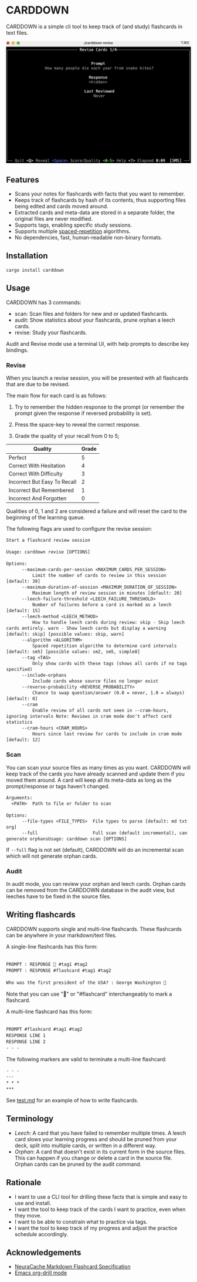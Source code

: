 # CARDDOWN

CARDDOWN is a simple cli tool to keep track of (and study) flashcards in text files.

![CARDDOWN](img/carddown.png)

## Features

  - Scans your notes for flashcards with facts that you want to remember.
  - Keeps track of flashcards by hash of its contents, thus supporting files being edited and cards moved around.
  - Extracted cards and meta-data are stored in a separate folder, the original files are never modified.
  - Supports tags, enabling specific study sessions.
  - Supports multiple [spaced-repetition](https://en.wikipedia.org/wiki/Spaced_repetition) algorithms.
  - No dependencies, fast, human-readable non-binary formats.

## Installation

```
cargo install carddown
```

## Usage

CARDDOWN has 3 commands:

- scan: Scan files and folders for new and or updated flashcards.
- audit: Show statistics about your flashcards, prune orphan a leech cards.
- revise: Study your flashcards.

Audit and Revise mode use a terminal UI, with help prompts to describe key bindings.

### Revise
When you launch a revise session, you will be presented with all flashcards that are due to be revised.

The main flow for each card is as follows:

1. Try to remember the hidden response to the prompt (or remember the prompt given the response if reversed probability is set).

2. Press the space-key to reveal the correct response.

3. Grade the quality of your recall from 0 to 5;

| Quality                      | Grade |
|------------------------------|-------|
| Perfect                      | 5     |
| Correct With Hesitation      | 4     |
| Correct With Difficulty      | 3     |
| Incorrect But Easy To Recall | 2     |
| Incorrect But  Remembered    | 1     |
| Incorrect And Forgotten      | 0     |

Qualities of 0, 1 and 2 are considered a failure and will reset the card to the beginning of the learning queue.

The following flags are used to configure the revise session:

```
Start a flashcard review session

Usage: carddown revise [OPTIONS]

Options:
      --maximum-cards-per-session <MAXIMUM_CARDS_PER_SESSION>
          Limit the number of cards to review in this session [default: 30]
      --maximum-duration-of-session <MAXIMUM_DURATION_OF_SESSION>
          Maximum length of review session in minutes [default: 20]
      --leech-failure-threshold <LEECH_FAILURE_THRESHOLD>
          Number of failures before a card is marked as a leech [default: 15]
      --leech-method <LEECH_METHOD>
          How to handle leech cards during review: skip - Skip leech cards entirely. warn - Show leech cards but display a warning [default: skip] [possible values: skip, warn]
      --algorithm <ALGORITHM>
          Spaced repetition algorithm to determine card intervals [default: sm5] [possible values: sm2, sm5, simple8]
      --tag <TAG>
          Only show cards with these tags (shows all cards if no tags specified)
      --include-orphans
          Include cards whose source files no longer exist
      --reverse-probability <REVERSE_PROBABILITY>
          Chance to swap question/answer (0.0 = never, 1.0 = always) [default: 0]
      --cram
          Enable review of all cards not seen in --cram-hours, ignoring intervals Note: Reviews in cram mode don't affect card statistics
      --cram-hours <CRAM_HOURS>
          Hours since last review for cards to include in cram mode [default: 12]
```

### Scan
You can scan your source files as many times as you want. CARDDOWN will keep track of the cards you have already scanned and update them if you moved them around. A card will keep all its meta-data as long as the prompt/response or tags haven't changed.

```
Arguments:
  <PATH>  Path to file or folder to scan

Options:
      --file-types <FILE_TYPES>  File types to parse [default: md txt org]
      --full                     Full scan (default incremental), can generate orphansUsage: carddown scan [OPTIONS]
```

If `--full` flag is not set (default), CARDDOWN will do an incremental scan which will not generate orphan cards.

### Audit
In audit mode, you can review your orphan and leech cards. Orphan cards can be removed from the CARDDOWN database in the audit view, but leeches have to be fixed in the source files.

## Writing flashcards
CARDDOWN supports single and multi-line flashcards. These flashcards can be anywhere in your markdown/text files.

A single-line flashcards has this form:

```markdown

PROMPT : RESPONSE 🧠 #tag1 #tag2
PROMPT : RESPONSE #flashcard #tag1 #tag2

Who was the first president of the USA? : George Washington 🧠
```

Note that you can use "🧠" or "#flashcard" interchangeably to mark a flashcard.


A multi-line flashcard has this form:

```markdown

PROMPT #flashcard #tag1 #tag2
RESPONSE LINE 1
RESPONSE LINE 2
- - -
```

The following markers are valid to terminate a multi-line flashcard:

```markdown
- - -
---
* * *
***
```

See [test.md](tests/test.md) for an example of how to write flashcards.

## Terminology

  - *Leech*:
    A card that you have failed to remember multiple times. A leech card slows your learning progress
    and should be pruned from your deck, split into multiple cards, or written in a different way.
  - *Orphan*:
    A card that doesn't exist in its current form in the source files. This can happen if you
    change or delete a card in the source file. Orphan cards can be pruned by the audit command.

## Rationale

- I want to use a CLI tool for drilling these facts that is simple and easy to use and install.
- I want the tool to keep track of the cards I want to practice, even when they move.
- I want to be able to constrain what to practice via tags.
- I want the tool to keep track of my progress and adjust the practice schedule accordingly.

## Acknowledgements

- [NeuraCache Markdown Flashcard Specification](https://github.com/NeuraCache/markdown-flashcards-spaced-repetition)
- [Emacs org-drill mode](https://gitlab.com/phillord/org-drill/)
